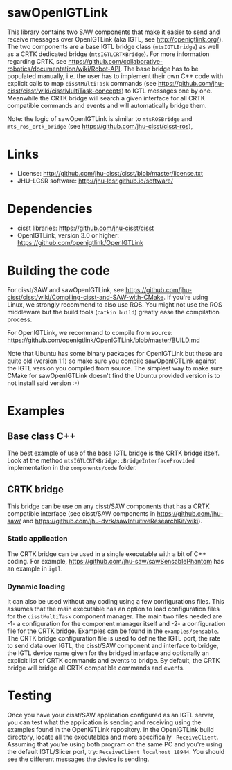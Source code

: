 # sawOpenIGTLink
This library contains two SAW components that make it easier to send and receive messages over OpenIGTLink (aka IGTL, see http://openigtlink.org/).  The two components are a base IGTL bridge class (`mtsIGTLBridge`) as well as a CRTK dedicated bridge (`mtsIGTLCRTKBridge`).  For more information regarding CRTK, see https://github.com/collaborative-robotics/documentation/wiki/Robot-API.  The base bridge has to be populated manually, i.e. the user has to implement their own C++ code with explicit calls to map `cisstMultiTask` commands (see https://github.com/jhu-cisst/cisst/wiki/cisstMultiTask-concepts) to IGTL messages one by one.  Meanwhile the CRTK bridge will search a given interface for all CRTK compatible commands and events and will automatically bridge them.

Note: the logic of sawOpenIGTLink is similar to `mtsROSBridge` and `mts_ros_crtk_bridge` (see https://github.com/jhu-cisst/cisst-ros),

# Links
 * License: http://github.com/jhu-cisst/cisst/blob/master/license.txt
 * JHU-LCSR software: http://jhu-lcsr.github.io/software/

# Dependencies
 * cisst libraries: https://github.com/jhu-cisst/cisst
 * OpenIGTLink, version 3.0 or higher: https://github.com/openigtlink/OpenIGTLink
 
# Building the code
For cisst/SAW and sawOpenIGTLink, see https://github.com/jhu-cisst/cisst/wiki/Compiling-cisst-and-SAW-with-CMake.  If you're using Linux, we strongly recommend to also use ROS.  You might not use the ROS middleware but the build tools (`catkin build`) greatly ease the compilation process.

For OpenIGTLink, we recommand to compile from source: https://github.com/openigtlink/OpenIGTLink/blob/master/BUILD.md

Note that Ubuntu has some binary packages for OpenIGTLink but these are quite old (version 1.1) so make sure you compile sawOpenIGTLink against the IGTL version you compiled from source.  The simplest way to make sure CMake for sawOpenIGTLink doesn't find the Ubuntu provided version is to not install said version :-) 

# Examples

## Base class C++
The best example of use of the base IGTL bridge is the CRTK bridge itself.  Look at the method `mtsIGTLCRTKBridge::BridgeInterfaceProvided` implementation in the `components/code` folder.

## CRTK bridge
This bridge can be use on any cisst/SAW components that has a CRTK compatible interface (see cisst/SAW components in https://github.com/jhu-saw/ and https://github.com/jhu-dvrk/sawIntuitiveResearchKit/wiki).

### Static application
The CRTK bridge can be used in a single executable with a bit of C++ coding.  For example, https://github.com/jhu-saw/sawSensablePhantom has an example in `igtl`.

### Dynamic loading
It can also be used without any coding using a few configurations files.  This assumes that the main executable has an option to load configuration files for the `cisstMultiTask` component manager.  The main two files needed are -1- a configuration for the component manager itself and -2- a configuration file for the CRTK bridge.   Examples can be found in the `examples/sensable`.  The CRTK bridge configuration file is used to define the IGTL port, the rate to send data over IGTL, the cisst/SAW component and interface to bridge, the IGTL device name given for the bridged interface and optionally an explicit list of CRTK commands and events to bridge.  By default, the CRTK bridge will bridge all CRTK compatible commands and events. 

# Testing

Once you have your cisst/SAW application configured as an IGTL server, you can test what the application is sending and receiving using the examples found in the OpenIGTLink repository.  In the OpenIGTLink build directory, locate all the executables and more specifically ` ReceiveClient`.  Assuming that you're using both program on the same PC and you're using the default IGTL/Slicer port, try: `ReceiveClient localhost 18944`.  You should see the different messages the device is sending.
 
 

